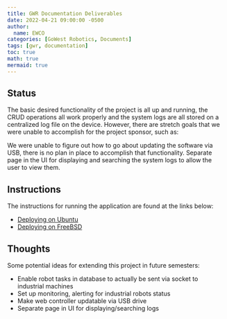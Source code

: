 ```yaml
---
title: GWR Documentation Deliverables
date: 2022-04-21 09:00:00 -0500
author:
  name: EWCO
categories: [GoWest Robotics, Documents]
tags: [gwr, documentation]
toc: true
math: true
mermaid: true
---
```

## Status
The basic desired functionality of the project is all up and running, the CRUD operations all work properly and the
system logs are all stored on a centralized log file on the device. However, there are stretch goals that we were unable to accomplish for the project sponsor, such as:


We were unable to figure out how to go about updating the software via USB, there is no plan in place to accomplish that
functionality.
Separate page in the UI for displaying and searching the system logs to allow the user to view them.

## Instructions
The instructions for running the application are found at the links below:
- [Deploying on Ubuntu](https://cs481-ekh.github.io/s22-ewco/posts/Ubuntu-Set-up/)
- [Deploying on FreeBSD](https://cs481-ekh.github.io/s22-ewco/posts/FreeBSD-Set-up/)

## Thoughts
Some potential ideas for extending this project in future semesters:
- Enable robot tasks in database to actually be sent via socket to industrial machines
- Set up monitoring, alerting for industrial robots status
- Make web controller updatable via USB drive
- Separate page in UI for displaying/searching logs




